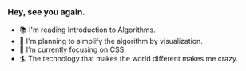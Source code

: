 ### Hey, see you again.

- 📚 I'm reading Introduction to Algorithms.
- 🥚 I'm planning to simplify the algorithm by visualization.
- 🐚 I’m currently focusing on CSS.
- 🏄 The technology that makes the world different makes me crazy.
